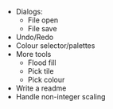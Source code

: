 * Dialogs:
    * File open
    * File save
* Undo/Redo
* Colour selector/palettes
* More tools
    * Flood fill
    * Pick tile
    * Pick colour
* Write a readme
* Handle non-integer scaling
